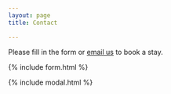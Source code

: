 ```yaml
---
layout: page
title: Contact

---
```



Please fill in the form or [email us](mailto:{{site.email}}) to book a stay.

{% include form.html %}

{% include modal.html %}
